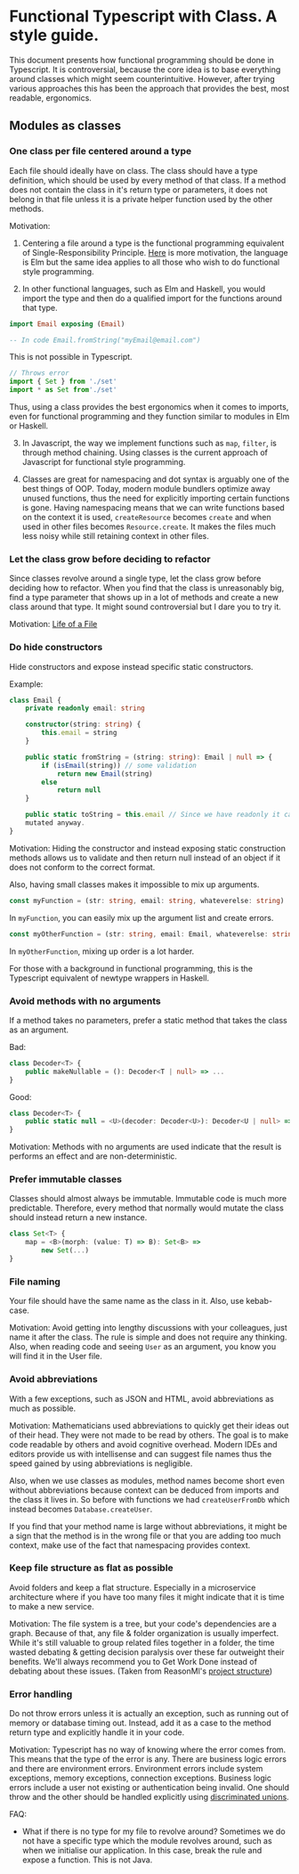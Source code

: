 # Functional Typescript with Class. A style guide.

This document presents how functional programming should be done in Typescript.
It is controversial, because the core idea is to base everything around classes
which might seem counterintuitive.  However, after trying various approaches
this has been the approach that provides the best, most readable, ergonomics.

## Modules as classes 

### One class per file centered around a type

Each file should ideally have on class. The class should have a type definition,
which should be used by every method of that class. If a method does not contain
the class in it's return type or parameters, it does not belong in that file
unless it is a private helper function used by the other methods.

Motivation:

1.  Centering a file around a type is the functional programming equivalent of
    Single-Responsibility Principle.
    [Here](https://www.youtube.com/watch?v=XpDsk374LDE) is more motivation, the
    language is Elm but the same idea applies to all those who wish to do
    functional style programming.

2.  In other functional languages, such as Elm and Haskell, you would import the
    type and then do a qualified import for the functions around that type.

```elm 
import Email exposing (Email)

-- In code Email.fromString("myEmail@email.com") 
``` 

This is not possible in
Typescript.

```typescript 
// Throws error 
import { Set } from './set' 
import * as Set from'./set' 
```

Thus, using a class provides the best ergonomics when it comes to imports, even
for functional programming and they function similar to modules in Elm or
Haskell.

3.  In Javascript, the way we implement functions such as `map`, `filter`, is
    through method chaining. Using classes is 
    the current approach of Javascript for functional style programming.

4.  Classes are great for namespacing and dot syntax is arguably one
    of the best things of OOP. Today, modern module bundlers optimize away
    unused functions, thus the need for explicitly importing certain functions is
    gone.  Having namespacing means that we can write functions based on the
    context it is used, `createResource` becomes `create` and when used in other
    files becomes `Resource.create`. It makes the files much less noisy while
    still retaining context in other files.


### Let the class grow before deciding to refactor

Since classes revolve around a single type, let the class grow before
deciding how to refactor. When you find that the class is
unreasonably big, find a type parameter that shows up in a lot of methods and
create a new class around that type. It might sound controversial but I dare you
to try it.

Motivation: [Life of a File](https://www.youtube.com/watch?v=XpDsk374LDE)

### Do hide constructors

Hide constructors and expose instead specific static constructors.

Example:

```typescript
class Email {
    private readonly email: string

    constructor(string: string) {
        this.email = string
    }

    public static fromString = (string: string): Email | null => {
        if (isEmail(string)) // some validation
            return new Email(string)
        else 
            return null
    } 

    public static toString = this.email // Since we have readonly it can not be
    mutated anyway.
}
```

Motivation: Hiding the constructor and instead exposing static construction
methods allows us to validate and then return null instead of an object if it
does not conform to the correct format. 

Also, having small classes makes it impossible to mix up arguments. 
```typescript
const myFunction = (str: string, email: string, whateverelse: string)
```

In `myFunction`, you can easily mix up the argument list and create errors.
```typescript
const myOtherFunction = (str: string, email: Email, whateverelse: string)
```
In `myOtherFunction`, mixing up order is a lot harder.

For those with a background in functional programming, this is the Typescript
equivalent of newtype wrappers in Haskell.

### Avoid methods with no arguments

If a method takes no parameters, prefer a static method that takes the class as
an argument.

Bad:
```typescript
class Decoder<T> {
    public makeNullable = (): Decoder<T | null> => ...
}
```
Good:
```typescript
class Decoder<T> {
    public static null = <U>(decoder: Decoder<U>): Decoder<U | null> => ...
}
```

Motivation: Methods with no arguments are used indicate that the result is
performs an effect and are non-deterministic. 

### Prefer immutable classes

Classes should almost always be immutable.  Immutable code is much more
predictable. Therefore, every method that normally would mutate the class should
instead return a new instance.

```typescript
class Set<T> {
    map = <B>(morph: (value: T) => B): Set<B> => 
        new Set(...)
}
```

### File naming 

Your file should have the same name as the class in it. Also, use kebab-case.

Motivation: Avoid getting into lengthy discussions with your colleagues, just
name it after the class. The rule is simple and does not require any thinking.
Also, when reading code and seeing `User` as an argument, you know you will find
it in the User file. 

### Avoid abbreviations

With a few exceptions, such as JSON and HTML, avoid abbreviations as much as
possible.

Motivation:  Mathematicians used abbreviations to quickly get their ideas out of
their head. They were not made to be read by others. The goal is to make code
readable by others and avoid cognitive overhead. Modern IDEs and editors provide
us with intellisense and can suggest file names thus the speed gained by using
abbreviations is negligible. 

Also, when we use classes as modules, method names become short even without
abbreviations because context can be deduced from imports and the class it lives
in. So before with functions we had `createUserFromDb` which instead becomes
`Database.createUser`.

If you find that your method name is large without abbreviations, it might be a
sign that the method is in the wrong file or that you are adding too much
context, make use of the fact that namespacing provides context.

### Keep file structure as flat as possible

Avoid folders and keep a flat structure. Especially in a microservice
architecture where if you have too many files it might indicate that it is time
to make a new service.

Motivation: The file system is a tree, but your code's dependencies are a graph.
Because of that, any file & folder organization is usually imperfect. While it's
still valuable to group related files together in a folder, the time wasted
debating & getting decision paralysis over these far outweight their benefits.
We'll always recommend you to Get Work Done instead of debating about these
issues. (Taken from ReasonMl's [project
structure](https://reasonml.github.io/docs/en/project-structure))

### Error handling

Do not throw errors unless it is actually an exception, such as running out of
memory or database timing out. Instead, add it as a case to the method return
type and explicitly handle it in your code.

Motivation: Typescript has no way of knowing where the error comes from. This
means that the type of the error is any. There are business logic errors and
there are environment errors. Environment errors include system exceptions,
memory exceptions, connection exceptions. Business logic errors include a user
not existing or authentication being invalid. One should throw and the other
should be handled explicitly using [discriminated
unions](https://www.typescriptlang.org/docs/handbook/advanced-types.html#discriminated-unions).

FAQ:

* What if there is no type for my file to revolve around? Sometimes we do not
  have a specific type which the module revolves around, such as when we
  initialise our application. In this case, break the rule and expose a
  function. This is not Java.
